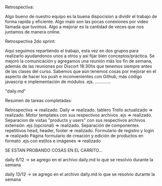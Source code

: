 Retrospectiva:

Algo bueno de nuestro equipo es la buena dispocision a dividir el trabajo de forma rapida y eficiente.
Algo malo son las pocas conexiones por video llamada que tuvimos.
Algo a mejorar es la cantidad de veces que nos juntamos de manera online.

Retrospectiva 2do sprint:

Aquí seguimos repartiendo el trabajo, esta vez en dos grupos para realizarlo ayudandonos unos a otros y así fijar bien conceptos/práctica. Se mejoró la comunicación y agregamos una reunión más los fin de semana, además de las reuniones por Discort 18:30hs que tenemos siempre antes de las clases del curso. Sabemos que aún tenemos cosas por mejorar en el aspecto de hacer los push e inconvenientes con Github, más código javascrip e implementación de módulos .ejs.
.............

"daily.md"

Resumen de tareas completadas:

Retrospectiva => realizado.
Daily => realizado.
tablero Trello actualizado => realizado.
Motor templates con sus respectivos archivos .ejs => realizado.
Separacion de vistas "products y users" con sus respectivos archivos extensión .ejs (opcional) => realizado.
Separación de componentes repetitivos head, header, footer => realizado.
Formulario de registro y login => realizado
Página formulario de creación y edición de productos en formato .ejs con estilos e imágenes => realizado

SE ESTAN PROBANDO COSAS EN EL CARRITO...

daily 6/12 -> se agrego en el archivo daily.md lo que se resolvio durante la semana

daily 13/12 -> se agrego en el archivo daily.md lo que se resolvio durante la semana
